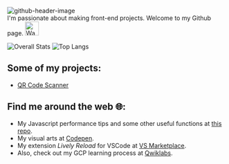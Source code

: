 ![github-header-image](https://user-images.githubusercontent.com/27907396/168468707-ffed9d30-fc82-40aa-a3c4-5b8751c4d227.png)  
I'm passionate about making front-end projects. Welcome to my Github page. <img alt="Wave" width="32" height="32" src="https://camo.githubusercontent.com/e8e7b06ecf583bc040eb60e44eb5b8e0ecc5421320a92929ce21522dbc34c891/68747470733a2f2f6d656469612e67697068792e636f6d2f6d656469612f6876524a434c467a6361737252346961377a2f67697068792e676966">

![Overall Stats](https://github-readme-stats.vercel.app/api?username=uahnbu&count_private=true&show_icons=true&hide=contribs)
![Top Langs](https://github-readme-stats.vercel.app/api/top-langs/?username=uahnbu&layout=compact)

## Some of my projects:
* [QR Code Scanner](https://uahnbu.github.io/qr)

## Find me around the web 🌐:
* My Javascript performance tips and some other useful functions at [this repo](./javascript-tips.md).
* My visual arts at [Codepen](https://codepen.io/uahnbu).
* My extension *Lively Reload* for VSCode at [VS Marketplace](https://marketplace.visualstudio.com/items?itemName=uahnbu.lively-reload).
* Also, check out my GCP learning process at [Qwiklabs](https://www.qwiklabs.com/public_profiles/20eeddb8-15c9-47c2-b71d-21c9609c4da4).
